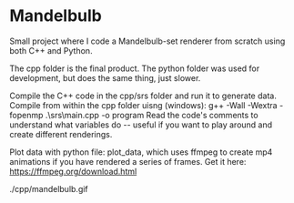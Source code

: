# Mandelbulb

Small project where I code a Mandelbulb-set renderer from scratch using both C++ and Python.

The cpp folder is the final product. The python folder was used for development, but does the same thing, just slower.

Compile the C++ code in the cpp/srs folder and run it to generate data.
Compile from within the cpp folder uisng (windows): g++ -Wall -Wextra -fopenmp .\srs\main.cpp -o program
Read the code's comments to understand what variables do -- useful if you want to play around and create different renderings.

Plot data with python file: plot_data, which uses ffmpeg to create mp4 animations if you have rendered a series of frames.
Get it here: https://ffmpeg.org/download.html

./cpp/mandelbulb.gif
